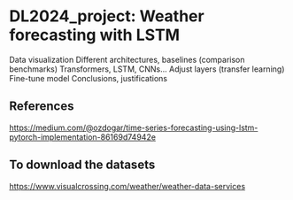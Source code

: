 # DL2024_project: Weather forecasting with LSTM


Data visualization
Different architectures, baselines (comparison benchmarks)
Transformers, LSTM, CNNs...
Adjust layers (transfer learning)
Fine-tune model
Conclusions, justifications

## References
https://medium.com/@ozdogar/time-series-forecasting-using-lstm-pytorch-implementation-86169d74942e

## To download the datasets
https://www.visualcrossing.com/weather/weather-data-services
